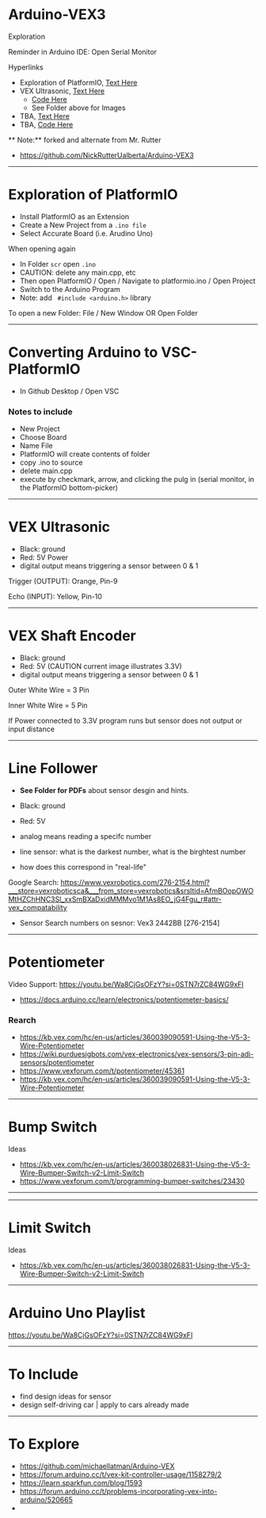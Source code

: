 # Arduino-VEX3
Exploration

Reminder in Arduino IDE: Open Serial Monitor

Hyperlinks
- Exploration of PlatformIO, <a href="https://github.com/MercersKitchen/Arduino-VEX3?tab=readme-ov-file#arduino-vex3">Text Here</a>
- VEX Ultrasonic, <a href="https://github.com/MercersKitchen/Arduino-VEX3/tree/main?tab=readme-ov-file#vex-ultrasonic">Text Here</a>
    - <a href="https://github.com/MercersKitchen/Arduino-VEX3/blob/main/Vex_ultrasound/Vex_ultrasound.ino">Code Here</a>
    - See Folder above for Images
- TBA, <a href="">Text Here</a>
- TBA, <a href="">Code Here</a>


** Note:** forked and alternate from Mr. Rutter
- https://github.com/NickRutterUalberta/Arduino-VEX3

---

# Exploration of PlatformIO
- Install PlatformIO as an Extension
- Create a New Project from a ```.ino file```
- Select Accurate Board (i.e. Arudino Uno)

When opening again
- In Folder ```scr``` open ```.ino```
- CAUTION: delete any main.cpp, etc
- Then open PlatformIO / Open / Navigate to platformio.ino / Open Project
- Switch to the Arduino Program
- Note: add ``` #include <arduino.h>``` library

To open a new Folder: File / New Window OR Open Folder

---

# Converting Arduino to VSC-PlatformIO
- In Github Desktop / Open VSC

### Notes to include
- New Project
- Choose Board
- Name File
- PlatformIO will create contents of folder
- copy .ino to source
- delete main.cpp
- execute by checkmark, arrow, and clicking the pulg in (serial monitor, in the PlatformIO bottom-picker)

---

# VEX Ultrasonic
- Black: ground
- Red: 5V Power
- digital output means triggering a sensor between 0 & 1

Trigger (OUTPUT): Orange, Pin-9

Echo (INPUT): Yellow, Pin-10

---

# VEX Shaft Encoder
- Black: ground
- Red: 5V (CAUTION current image illustrates 3.3V)
- digital output means triggering a sensor between 0 & 1

Outer White Wire = 3 Pin

Inner White Wire = 5 Pin

If Power connected to 3.3V program runs but sensor does not output or input distance

---

# Line Follower
- **See Folder for PDFs** about sensor desgin and hints.
- Black: ground
- Red: 5V

- analog means reading a specifc number

- line sensor: what is the darkest number, what is the birghtest number
- how does this correspond in "real-life"

Google Search: https://www.vexrobotics.com/276-2154.html?___store=vexroboticsca&___from_store=vexrobotics&srsltid=AfmBOopOWOMtHZChHNC3Sl_xxSmBXaDxidMMMvo1M1As8EO_jG4Fgu_r#attr-vex_compatability
- Sensor Search numbers on sesnor: Vex3 2442BB [276-2154]

---

# Potentiometer

Video Support: https://youtu.be/Wa8CjGsOFzY?si=0STN7rZC84WG9xFl
- https://docs.arduino.cc/learn/electronics/potentiometer-basics/

### Rearch
- https://kb.vex.com/hc/en-us/articles/360039090591-Using-the-V5-3-Wire-Potentiometer
- https://wiki.purduesigbots.com/vex-electronics/vex-sensors/3-pin-adi-sensors/potentiometer
- https://www.vexforum.com/t/potentiometer/45361
- https://kb.vex.com/hc/en-us/articles/360039090591-Using-the-V5-3-Wire-Potentiometer

--- 

# Bump Switch


Ideas
- https://kb.vex.com/hc/en-us/articles/360038026831-Using-the-V5-3-Wire-Bumper-Switch-v2-Limit-Switch
- https://www.vexforum.com/t/programming-bumper-switches/23430


--- 

---

# Limit Switch



Ideas
- https://kb.vex.com/hc/en-us/articles/360038026831-Using-the-V5-3-Wire-Bumper-Switch-v2-Limit-Switch



--- 

# Arduino Uno Playlist

https://youtu.be/Wa8CjGsOFzY?si=0STN7rZC84WG9xFl


---

# To Include
- find design ideas for sensor
- design self-driving car | apply to cars already made

---

# To Explore
- https://github.com/michaellatman/Arduino-VEX
- https://forum.arduino.cc/t/vex-kit-controller-usage/1158279/2
- https://learn.sparkfun.com/blog/1593
- https://forum.arduino.cc/t/problems-incorporating-vex-into-arduino/520665
- 
